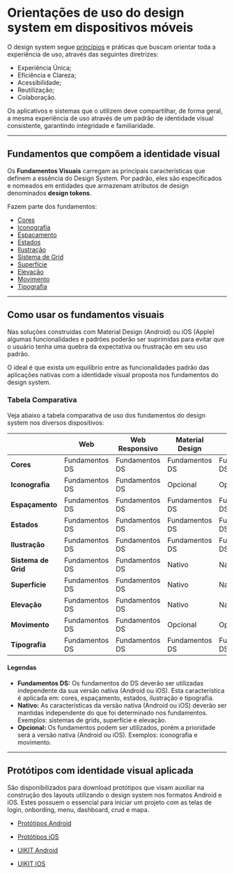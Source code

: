 [version]: # (1.0.0)

# Orientações de uso do design system em dispositivos móveis

O design system segue [princípios](https://www.gov.br/ds/introducao/principios) e práticas que buscam orientar toda a experiência de uso, através das seguintes diretrizes:

- Experiência Única;
- Eficiência e Clareza;
- Acessibilidade;
- Reutilização;
- Colaboração.

Os aplicativos e sistemas que o utilizem deve compartilhar, de forma geral, a mesma experiência de uso através de um padrão de identidade visual consistente, garantindo integridade e familiaridade.

---

## Fundamentos que compõem a identidade visual

Os **Fundamentos Visuais** carregam as principais características que definem a essência do Design System. Por padrão, eles são especificados e nomeados em entidades que armazenam atributos de design denominados **design tokens**.

Fazem parte dos fundamentos:

- [Cores](https://www.gov.br/ds/fundamentos-visuais/cores)
- [Iconografia](https://www.gov.br/ds/fundamentos-visuais/iconografia)
- [Espaçamento](https://www.gov.br/ds/fundamentos-visuais/espacamento)
- [Estados](https://www.gov.br/ds/fundamentos-visuais/estados)
- [Ilustração](https://www.gov.br/ds/fundamentos-visuais/ilustracao)
- [Sistema de Grid](https://www.gov.br/ds/fundamentos-visuais/grid)
- [Superfície](https://www.gov.br/ds/fundamentos-visuais/superficie)
- [Elevação](https://www.gov.br/ds/fundamentos-visuais/elevacao)
- [Movimento](https://www.gov.br/ds/fundamentos-visuais/movimento)
- [Tipografia](https://www.gov.br/ds/fundamentos-visuais/tipografia)

---

## Como usar os fundamentos visuais

Nas soluções construídas com Material Design (Android) ou iOS (Apple) algumas funcionalidades e padrões poderão ser suprimidas para evitar que o usuário tenha uma quebra da expectativa ou frustração em seu uso padrão.

O ideal é que exista um equilíbrio entre as funcionalidades padrão das aplicações nativas com a identidade visual proposta nos fundamentos do design system.

### Tabela Comparativa

Veja abaixo a tabela comparativa de uso dos fundamentos do design system nos diversos dispositivos:

|                     | Web            | Web Responsivo | Material Design | iOS            |
| ------------------- | -------------- | -------------- | --------------- | -------------- |
| **Cores**           | Fundamentos DS | Fundamentos DS | Fundamentos DS  | Fundamentos DS |
| **Iconografia**     | Fundamentos DS | Fundamentos DS | Opcional        | Opcional       |
| **Espaçamento**     | Fundamentos DS | Fundamentos DS | Fundamentos DS  | Fundamentos DS |
| **Estados**         | Fundamentos DS | Fundamentos DS | Fundamentos DS  | Fundamentos DS |
| **Ilustração**      | Fundamentos DS | Fundamentos DS | Fundamentos DS  | Fundamentos DS |
| **Sistema de Grid** | Fundamentos DS | Fundamentos DS | Nativo          | Nativo         |
| **Superfície**      | Fundamentos DS | Fundamentos DS | Nativo          | Nativo         |
| **Elevação**        | Fundamentos DS | Fundamentos DS | Nativo          | Nativo         |
| **Movimento**       | Fundamentos DS | Fundamentos DS | Opcional        | Opcional       |
| **Tipografia**      | Fundamentos DS | Fundamentos DS | Fundamentos DS  | Fundamentos DS |

#### Legendas

- **Fundamentos DS:** Os fundamentos do DS deverão ser utilizadas independente da sua versão nativa (Android ou iOS). Esta característica é aplicada em: cores, espaçamento, estados, ilustração e tipografia.
- **Nativo:** As características da versão nativa (Android ou iOS) deverão ser mantidas independente do que foi determinado nos fundamentos. Exemplos: sistemas de grids, superfície e elevação.
- **Opcional:** Os fundamentos podem ser utilizados, porém a prioridade será a versão nativa (Android ou iOS). Exemplos: iconografia e movimento.

---

## Protótipos com identidade visual aplicada

São disponibilizados para download protótipos que visam auxiliar na construção dos layouts utilizando o design system nos formatos Android e iOS. Estes possuem o essencial para iniciar um projeto com as telas de login, onbording, menu, dashboard, crud e mapa.

- [Protótipos Android](https://serprodrive.serpro.gov.br/s/ixDJP9pL2zM6BGW)

- [Protótipos iOS](https://serprodrive.serpro.gov.br/s/qwk9ekj4E3ScECK)

- [UIKIT Android](https://serprodrive.serpro.gov.br/s/kLJfZc9zpfa8jsL)

- [UIKIT IOS](https://serprodrive.serpro.gov.br/s/CiLWgb77s3tbr69)
